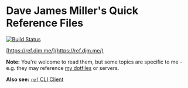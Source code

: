 # Dave James Miller's Quick Reference Files

[![Build Status](https://ci.djm.me/api/badges/dave/ref/status.svg?ref=refs/heads/main)](https://ci.djm.me/dave/ref)

[https://ref.djm.me/](https://ref.djm.me/)

**Note:** You're welcome to read them, but some topics are specific to me - e.g. they may reference [my dotfiles](https://git.djm.me/dave/dotfiles) or servers.

**Also see:** [`ref` CLI Client](https://git.djm.me/dave/dotfiles/src/branch/main/.bin/personal/ref)
